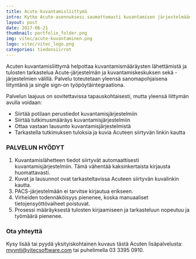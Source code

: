 ```yaml
---
title: Acute kuvantamisliittymä
intro: Kytke Acute-asennuksesi saumattomasti kuvantamisen järjestelmään.
layout: post
date: 2017-06-21
thumbnail: portfolio_folder.png
img: vitec/acute-kuvantaminen.png
logo: vitec/vitec_logo.png
categories: tiedonsiirrot
---
```


Acuten kuvantamisliittymä helpottaa kuvantamismääräysten lähettämistä ja tulosten tarkastelua Acute-järjestelmän ja kuvantamiskeskuksen sekä -järjestelmien välillä. Palvelu toteutetaan yleensä sanomapohjaisena liityntänä ja single sign-on työpöytäintegraationa. 

Palvelun laajuus on sovitettavissa tapauskohtaisesti, mutta yleensä liittymän avulla voidaan:

- Siirtää potilaan perustiedot kuvantamisjärjestelmiin
- Siirtää tutkimusmääräys kuvantamisjärjestelmiin
- Ottaa vastaan lausunto kuvantamisjärjestelmistä
- Tarkastella tutkimuksen tuloksia ja kuvia Acuteen siirtyvän linkin kautta

### PALVELUN HYÖDYT

1. Kuvantamislähetteen tiedot siirtyvät automaattisesti kuvantamisjärjestelmiin. Tämä vähentää kaksinkertaista kirjausta huomattavasti.
2. Kuvat ja lausunnot ovat tarkasteltavissa Acuteen siirtyvän kuvalinkin kautta.
3. PACS-järjestelmään ei tarvitse kirjautua erikseen.
4. Virheiden todennäköisyys pienenee, koska manuaaliset tietojensyöttövaiheet poistuvat.
5. Prosessi määräyksestä tulosten kirjaamiseen ja tarkasteluun nopeutuu ja työmäärä pienenee.

### Ota yhteyttä

Kysy lisää tai pyydä yksityiskohtainen kuvaus tästä Acuten lisäpalvelusta: 
[myynti@vitecsoftware.com](mailto://myynti@vitecsoftware.com) tai puhelimella 03 3395 0910.